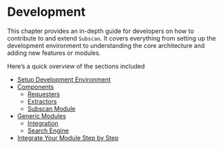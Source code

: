 # Development

This chapter provides an in-depth guide for developers on how to contribute to and extend `Subscan`. It covers everything from setting up the development environment to understanding the core architecture and adding new features or modules.

Here’s a quick overview of the sections included

- [Setup Development Environment](environment.md)
- [Components](components/index.html)
  - [Requesters](components/requesters.md)
  - [Extractors](components/extractors.md)
  - [Subscan Module](components/module.md)
- [Generic Modules](generics/index.html)
  - [Integration](generics/integration.md)
  - [Search Engine](generics/engine.md)
- [Integrate Your Module Step by Step](integration.md)
